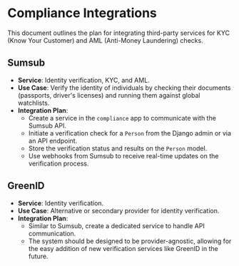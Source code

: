 # Compliance Integrations

This document outlines the plan for integrating third-party services for KYC (Know Your Customer) and AML (Anti-Money Laundering) checks.

## Sumsub

*   **Service**: Identity verification, KYC, and AML.
*   **Use Case**: Verify the identity of individuals by checking their documents (passports, driver's licenses) and running them against global watchlists.
*   **Integration Plan**:
    *   Create a service in the `compliance` app to communicate with the Sumsub API.
    *   Initiate a verification check for a `Person` from the Django admin or via an API endpoint.
    *   Store the verification status and results on the `Person` model.
    *   Use webhooks from Sumsub to receive real-time updates on the verification process.

## GreenID

*   **Service**: Identity verification.
*   **Use Case**: Alternative or secondary provider for identity verification.
*   **Integration Plan**:
    *   Similar to Sumsub, create a dedicated service to handle API communication.
    *   The system should be designed to be provider-agnostic, allowing for the easy addition of new verification services like GreenID in the future.
